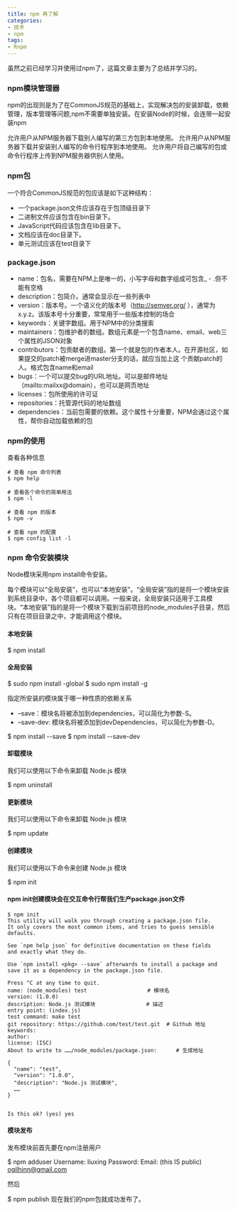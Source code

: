 ```yaml
---
title: npm 再了解
categories:
- 技术
- npm
tags:
- Rnpm
---
```


虽然之前已经学习并使用过npm了，这篇文章主要为了总结并学习的。

<!--more-->

### npm模块管理器

npm的出现则是为了在CommonJS规范的基础上，实现解决包的安装卸载，依赖管理，版本管理等问题,npm不需要单独安装。在安装Node的时候，会连带一起安装npm

允许用户从NPM服务器下载别人编写的第三方包到本地使用。
允许用户从NPM服务器下载并安装别人编写的命令行程序到本地使用。
允许用户将自己编写的包或命令行程序上传到NPM服务器供别人使用。


### npm包

一个符合CommonJS规范的包应该是如下这种结构：

- 一个package.json文件应该存在于包顶级目录下
- 二进制文件应该包含在bin目录下。
- JavaScript代码应该包含在lib目录下。
- 文档应该在doc目录下。
- 单元测试应该在test目录下

### package.json

- name：包名，需要在NPM上是唯一的，小写字母和数字组成可包含_ - .但不能有空格
- description：包简介。通常会显示在一些列表中
- version：版本号。一个语义化的版本号（http://semver.org/ ），通常为x.y.z。该版本号十分重要，常常用于一些版本控制的场合
- keywords：关键字数组。用于NPM中的分类搜索
- maintainers：包维护者的数组。数组元素是一个包含name、email、web三个属性的JSON对象
- contributors：包贡献者的数组。第一个就是包的作者本人。在开源社区，如果提交的patch被merge进master分支的话，就应当加上这    个贡献patch的人。格式包含name和email
- bugs：一个可以提交bug的URL地址。可以是邮件地址（mailto:mailxx@domain），也可以是网页地址
- licenses：包所使用的许可证
- repositories：托管源代码的地址数组
- dependencies：当前包需要的依赖。这个属性十分重要，NPM会通过这个属性，帮你自动加载依赖的包


### npm的使用

查看各种信息

```npm
# 查看 npm 命令列表
$ npm help

# 查看各个命令的简单用法
$ npm -l

# 查看 npm 的版本
$ npm -v

# 查看 npm 的配置
$ npm config list -l
```

### npm 命令安装模块

Node模块采用npm install命令安装。

每个模块可以“全局安装”，也可以“本地安装”。“全局安装”指的是将一个模块安装到系统目录中，各个项目都可以调用。一般来说，全局安装只适用于工具模块。“本地安装”指的是将一个模块下载到当前项目的node_modules子目录，然后只有在项目目录之中，才能调用这个模块。


#### 本地安装

$ npm install <package name>

#### 全局安装
$ sudo npm install -global <package name>
$ sudo npm install -g <package name>

指定所安装的模块属于哪一种性质的依赖关系

- –save：模块名将被添加到dependencies，可以简化为参数-S。
- –save-dev: 模块名将被添加到devDependencies，可以简化为参数-D。

$ npm install <package name> --save
$ npm install <package name> --save-dev


#### 卸载模块
我们可以使用以下命令来卸载 Node.js 模块

$ npm uninstall <package name>

#### 更新模块
我们可以使用以下命令来卸载 Node.js 模块

$ npm update <package name>


#### 创建模块

我们可以使用以下命令来创建 Node.js 模块

$ npm init


#### npm init创建模块会在交互命令行帮我们生产package.json文件


```npm
$ npm init
This utility will walk you through creating a package.json file.
It only covers the most common items, and tries to guess sensible defaults.

See `npm help json` for definitive documentation on these fields
and exactly what they do.

Use `npm install <pkg> --save` afterwards to install a package and
save it as a dependency in the package.json file.

Press ^C at any time to quit.
name: (node_modules) test                   # 模块名
version: (1.0.0) 
description: Node.js 测试模块                # 描述
entry point: (index.js) 
test command: make test
git repository: https://github.com/test/test.git  # Github 地址
keywords: 
author: 
license: (ISC) 
About to write to ……/node_modules/package.json:      # 生成地址

{
  "name": "test",
  "version": "1.0.0",
  "description": "Node.js 测试模块",
  ……
}


Is this ok? (yes) yes
```


#### 模块发布

发布模块前首先要在npm注册用户

$ npm adduser
Username: liuxing
Password:
Email: (this IS public) ogilhinn@gmail.com

然后

$ npm publish
现在我们的npm包就成功发布了。